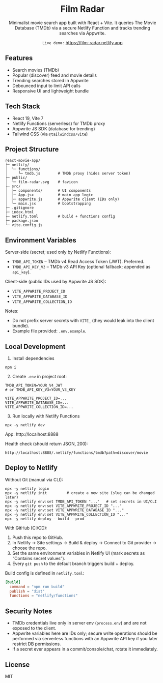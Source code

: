 <div align="center">

# Film Radar

Minimalist movie search app built with React + Vite. It queries The Movie Database (TMDb) via a secure Netlify Function and tracks trending searches via Appwrite.

`Live demo:` https://film-radar.netlify.app

</div>

## Features

- Search movies (TMDb)
- Popular (discover) feed and movie details
- Trending searches stored in Appwrite
- Debounced input to limit API calls
- Responsive UI and lightweight bundle

## Tech Stack

- React 19, Vite 7
- Netlify Functions (serverless) for TMDb proxy
- Appwrite JS SDK (database for trending)
- Tailwind CSS (via `@tailwindcss/vite`)

## Project Structure

```
react-movie-app/
├─ netlify/
│  └─ functions/
│     └─ tmdb.js        # TMDb proxy (hides server token)
├─ public/
│  └─ film-radar.svg    # favicon
├─ src/
│  ├─ components/       # UI components
│  ├─ App.jsx           # main app logic
│  ├─ appwrite.js       # Appwrite client (IDs only)
│  └─ main.jsx          # bootstrapping
├─ .gitignore
├─ index.html
├─ netlify.toml         # build + functions config
├─ package.json
└─ vite.config.js
```

## Environment Variables

Server-side (secret; used only by Netlify Functions):

- `TMDB_API_TOKEN` – TMDb v4 Read Access Token (JWT). Preferred.
- `TMDB_API_KEY_V3` – TMDb v3 API Key (optional fallback; appended as `api_key`).

Client-side (public IDs used by Appwrite JS SDK):

- `VITE_APPWRITE_PROJECT_ID`
- `VITE_APPWRITE_DATABASE_ID`
- `VITE_APPWRITE_COLLECTION_ID`

Notes:
- Do not prefix server secrets with `VITE_` (they would leak into the client bundle).
- Example file provided: `.env.example`.

## Local Development

1) Install dependencies
```
npm i
```

2) Create `.env` in project root:
```
TMDB_API_TOKEN=YOUR_V4_JWT
# or TMDB_API_KEY_V3=YOUR_V3_KEY

VITE_APPWRITE_PROJECT_ID=...
VITE_APPWRITE_DATABASE_ID=...
VITE_APPWRITE_COLLECTION_ID=...
```

3) Run locally with Netlify Functions
```
npx -y netlify dev
```
App: http://localhost:8888

Health check (should return JSON, 200):
```
http://localhost:8888/.netlify/functions/tmdb?path=discover/movie
```

## Deploy to Netlify

Without Git (manual via CLI):

```
npx -y netlify login
npx -y netlify init         # create a new site (slug can be changed later)
npx -y netlify env:set TMDB_API_TOKEN "..."   # set secrets in UI/CLI
npx -y netlify env:set VITE_APPWRITE_PROJECT_ID "..."
npx -y netlify env:set VITE_APPWRITE_DATABASE_ID "..."
npx -y netlify env:set VITE_APPWRITE_COLLECTION_ID "..."
npx -y netlify deploy --build --prod
```

With GitHub (CI/CD):

1) Push this repo to GitHub.
2) In Netlify → Site settings → Build & deploy → Connect to Git provider → choose the repo.
3) Set the same environment variables in Netlify UI (mark secrets as “Contains secret values”).
4) Every `git push` to the default branch triggers build + deploy.

Build config is defined in `netlify.toml`:

```toml
[build]
  command = "npm run build"
  publish = "dist"
  functions = "netlify/functions"
```

## Security Notes

- TMDb credentials live only in server env (`process.env`) and are not exposed to the client.
- Appwrite variables here are IDs only; secure write operations should be performed via serverless functions with an Appwrite API key if you later restrict DB permissions.
- If a secret ever appears in a commit/console/chat, rotate it immediately.

## License

MIT
